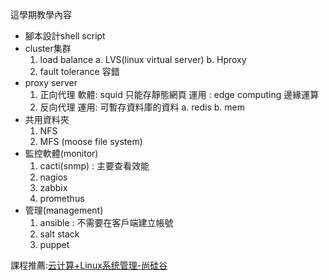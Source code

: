 這學期教學內容
* 腳本設計shell script
* cluster集群
    1. load balance
        a. LVS(linux virtual server)
        b. Hproxy 
    2. fault tolerance 容錯
* proxy server
    1. 正向代理
    軟體: squid 只能存靜態網頁
    運用 : edge computing 邊緣運算
    2. 反向代理 
    運用: 可暫存資料庫的資料
        a. redis
        b. mem
* 共用資料夾
    1. NFS
    2. MFS (moose file system)
* 監控軟體(monitor)
    1. cacti(snmp) : 主要查看效能
    2. nagios
    3. zabbix
    4. promethus
* 管理(management)
    1. ansible : 不需要在客戶端建立帳號
    2. salt stack
    3. puppet

課程推薦:[云计算+Linux系统管理-尚硅谷](https://www.bilibili.com/video/av57243924?from=search&seid=9657603216962243930)